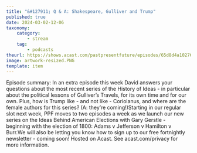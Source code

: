 ```yaml
---
title: "&#127911; Q & A: Shakespeare, Gulliver and Trump"
published: true
date: 2024-03-02-12-06
taxonomy:
    category:
        - stream
    tag:
        - podcasts
theurl: https://shows.acast.com/pastpresentfuture/episodes/65d8d4a10276f6001606c7cc
image: artwork-resized.PNG
template: item
---
```


Episode summary: In an extra episode this week David answers your questions about the most recent series of the History of Ideas - in particular about the political lessons of Gulliver&rsquo;s Travels, for its own time and for our own. Plus, how is Trump like - and not like - Coriolanus, and where are the female authors for this series? (A: they&rsquo;re coming!)Starting in our regular slot next week, PPF moves to two episodes a week as we launch our new series on the Ideas Behind American Elections with Gary Gerstle - beginning with the election of 1800: Adams v Jefferson v Hamilton v Burr.We will also be letting you know how to sign up to our free fortnightly newsletter - coming soon! Hosted on Acast. See acast.com/privacy for more information.
